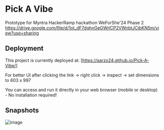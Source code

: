 # Pick A Vibe
Prototype for Myntra HackerRamp hackathon WeForShe'24 Phase 2
https://drive.google.com/file/d/1ot_dF7dqhnGeGWrlCP2VWnbtJCibKN5m/view?usp=sharing

## **Deployment**

This project is currently deployed at:
[https://aarzo24.github.io/Pick-A-Vibe/]

For better UI after clicking the link -> right click -> inspect -> set dimensions to 603 x 997

You can access and run it directly in your web browser (mobile or desktop) - No installation required!

## **Snapshots**
![image](https://github.com/user-attachments/assets/318e0763-24a2-4b36-be81-f8d2b87d3285)





